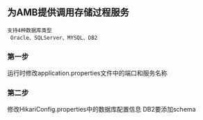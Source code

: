 ## 为AMB提供调用存储过程服务
    支持4种数据库类型
     Oracle、SQLServer、MYSQL、DB2
### 第一步
运行时修改application.properties文件中的端口和服务名称  
### 第二步
修改HikariConfig.properties中的数据库配置信息
DB2要添加schema
